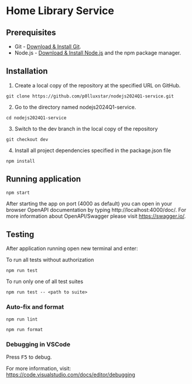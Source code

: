 # Home Library Service

## Prerequisites

- Git - [Download & Install Git](https://git-scm.com/downloads).
- Node.js - [Download & Install Node.js](https://nodejs.org/en/download/) and the npm package manager.

## Installation
1. Create a local copy of the repository at the specified URL on GitHub.
```
git clone https://github.com/p0lluxstar/nodejs2024Q1-service.git
```
2. Go to the directory named nodejs2024Q1-service.
```
cd nodejs2024Q1-service
```
3. Switch to the dev branch in the local copy of the repository
```
git checkout dev
```
4. Install all project dependencies specified in the package.json file
```
npm install
```

## Running application

```
npm start
```

After starting the app on port (4000 as default) you can open
in your browser OpenAPI documentation by typing http://localhost:4000/doc/.
For more information about OpenAPI/Swagger please visit https://swagger.io/.

## Testing

After application running open new terminal and enter:

To run all tests without authorization

```
npm run test
```

To run only one of all test suites

```
npm run test -- <path to suite>
```

### Auto-fix and format

```
npm run lint
```

```
npm run format
```

### Debugging in VSCode

Press <kbd>F5</kbd> to debug.

For more information, visit: https://code.visualstudio.com/docs/editor/debugging

